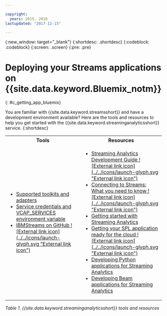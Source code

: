 ```yaml
---

copyright:
  years: 2015, 2018
lastupdated: "2017-12-15"

---
```


<!-- Attribute definitions -->
{:new_window: target="_blank"}
{:shortdesc: .shortdesc}
{:codeblock: .codeblock}
{:screen: .screen}
{:pre: .pre}

# Deploying your Streams applications on {{site.data.keyword.Bluemix_notm}}
{: #c_getting_app_bluemix}


 You are familiar with {{site.data.keyword.streamsshort}} and have a development environment available? Here are the tools and resources to help you get started with the {{site.data.keyword.streaminganalyticsshort}} service.
{:shortdesc}

<table summary="This table provides a list of tool and resources you need to develop and deploy your {{site.data.keyword.streamsshort}} applications.">
  <tr>
    <th>Tools<br></th>
    <th>Resources<br></th>
  </tr>
  <tr>
    <td>
      <ul>
        <li><a href="/docs/services/StreamingAnalytics/compatible_toolkits.html" target="_blank">Supported toolkits and adapters</a><br></li>
        <li><a href="/docs/services/StreamingAnalytics/r_vcap_services.html#r_vcap_services" target="_blank">Service credentials and VCAP_SERVICES environment variable </a><br></li>
        <li><a href="https://github.com/IBMStreams" target="_blank">IBMStreams on
GitHub ![External link icon](../../icons/launch-glyph.svg "External link icon")</a><br></li>
      </ul>    
    </td>
    <td>
      <ul>
        <li><a href="https://developer.ibm.com/streamsdev/docs/bluemix-streaming-analytics-development-guide/" target="_blank">Streaming Analytics Development Guide ![External link icon](../../icons/launch-glyph.svg "External link icon")</a><br></li>
        <li><a href="https://www.ibm.com/blogs/bluemix/2017/02/connecting-to-streams/" target="_blank">Connecting to Streams: What you need to know ![External link icon](../../icons/launch-glyph.svg "External link icon")</a><br></li>
        <li><a href="/docs/services/StreamingAnalytics/index.html" target="_blank">Getting started with Streaming Analytics</a><br></li>
        <li><a href="https://developer.ibm.com/streamsdev/docs/getting-spl-application-ready-cloud" target="_blank">Getting your SPL application ready for the cloud ![External link icon](../../icons/launch-glyph.svg "External link icon")</a><br></li>
        <li><a href="/docs/services/StreamingAnalytics/t_develop_apps_python.html#t_develop_apps_python" target="_blank">Developing Python applications for Streaming Analytics</a><br></li>
        <li><a href="/docs/services/StreamingAnalytics/develop_beam_apps.html" target="_blank">Developing Beam applications for Streaming Analytics</a><br></li>
      </ul>    
    </td>
  </tr>
</table>

*Table 1. {{site.data.keyword.streaminganalyticsshort}} tools and resources*

